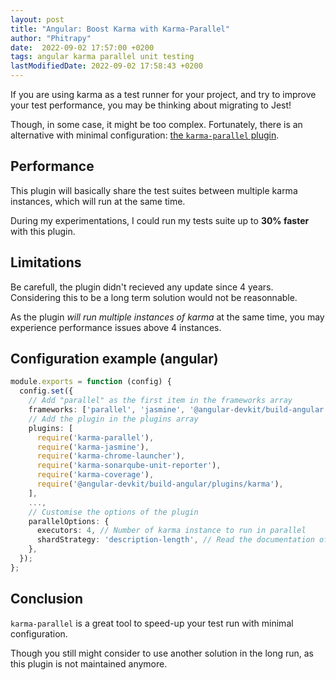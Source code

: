 ```yaml
---
layout: post
title: "Angular: Boost Karma with Karma-Parallel"
author: "Phitrapy"
date:  2022-09-02 17:57:00 +0200
tags: angular karma parallel unit testing
lastModifiedDate: 2022-09-02 17:58:43 +0200
---
```


If you are using karma as a test runner for your project, and try to improve your test performance, you may be thinking about migrating to Jest!

Though, in some case, it might be too complex. Fortunately, there is an alternative with minimal configuration: [the `karma-parallel` plugin](https://www.npmjs.com/package/karma-parallel).

## Performance 

This plugin will basically share the test suites between multiple karma instances, which will run at the same time.

During my experimentations, I could run my tests suite up to **30% faster** with this plugin.

## Limitations

Be carefull, the plugin didn't recieved any update since 4 years. Considering this to be a long term solution would not be reasonnable.

As the plugin *will run multiple instances of karma* at the same time, you may experience performance issues above 4 instances.

## Configuration example (angular)

```typescript
module.exports = function (config) {
  config.set({
    // Add "parallel" as the first item in the frameworks array
    frameworks: ['parallel', 'jasmine', '@angular-devkit/build-angular'],
    // Add the plugin in the plugins array
    plugins: [
      require('karma-parallel'),
      require('karma-jasmine'),
      require('karma-chrome-launcher'),
      require('karma-sonarqube-unit-reporter'),
      require('karma-coverage'),
      require('@angular-devkit/build-angular/plugins/karma'),
    ],
    ...,
    // Customise the options of the plugin
    parallelOptions: {
      executors: 4, // Number of karma instance to run in parallel
      shardStrategy: 'description-length', // Read the documentation of the plugin
    },
  });
};
```

## Conclusion

`karma-parallel` is a great tool to speed-up your test run with minimal configuration.

Though you still might consider to use another solution in the long run, as this plugin is not maintained anymore.
